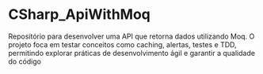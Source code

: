 # CSharp_ApiWithMoq
Repositório para desenvolver uma API que retorna dados utilizando Moq. O projeto foca em testar conceitos como caching, alertas, testes e TDD, permitindo explorar práticas de desenvolvimento ágil e garantir a qualidade do código
